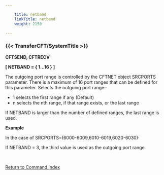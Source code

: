 ```yaml
---

    title: netband
    linkTitle: netband
    weight: 2150

---
```

<span id="netband"></span>

### {{< TransferCFT/SystemTitle  >}}

****CFTSEND, CFTRECV****

****\[ NETBAND = { 1...16 } \]****

The outgoing port range is controlled by the CFTNET object SRCPORTS
parameter. There is a maximum of 16 port ranges that can be defined for
this parameter. Selects the outgoing port range:·

- 1 selects the first
    range if any (Default)
- n selects the nth
    range, if that range exists, or the last range

If NETBAND is larger than the number of defined ranges, the last range is used.

****Example****

In the case of SRCPORTS=(6000-6009,6010-6019,6020-6030)·

If NETBAND = 3, the third value is used as the outgoing port range.

 

[Return to Command index](../../)

 
